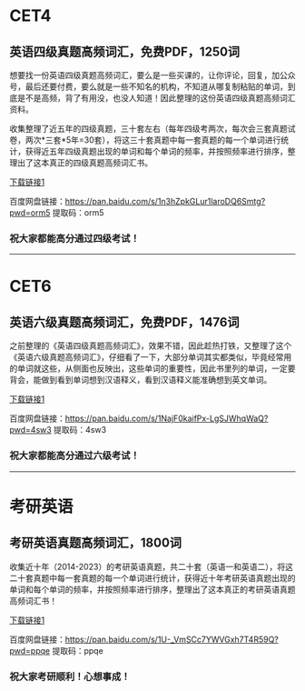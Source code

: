 # CET4
## 英语四级真题高频词汇，免费PDF，1250词

想要找一份英语四级真题高频词汇，要么是一些买课的，让你评论，回复，加公众号，最后还要付费，要么就是一些不知名的机构，不知道从哪复制粘贴的单词，到底是不是高频，背了有用没，也没人知道！因此整理的这份英语四级真题高频词汇资料。

收集整理了近五年的四级真题，三十套左右（每年四级考两次，每次会三套真题试卷，两次\*三套\*5年=30套），将这三十套真题中每一套真题的每一个单词进行统计，获得近五年四级真题出现的单词和每个单词的频率，并按照频率进行排序，整理出了这本真正的四级真题高频词汇书。

[下载链接1](https://github.com/liut969/CET/blob/main/%E8%8B%B1%E8%AF%AD%E5%9B%9B%E7%BA%A7%E7%9C%9F%E9%A2%98%E9%AB%98%E9%A2%91%E8%AF%8D%E6%B1%87.pdf)

百度网盘链接：https://pan.baidu.com/s/1n3hZpkGLur1laroDQ6Smtg?pwd=orm5 
提取码：orm5

### 祝大家都能高分通过四级考试！

***

# CET6
## 英语六级真题高频词汇，免费PDF，1476词

之前整理的《英语四级真题高频词汇》，效果不错，因此趁热打铁，又整理了这个《英语六级真题高频词汇》，仔细看了一下，大部分单词其实都类似，毕竟经常用的单词就这些，从侧面也反映出，这些单词的重要性，因此书里列的单词，一定要背会，能做到看到单词想到汉语释义，看到汉语释义能准确想到英文单词。

[下载链接1](https://github.com/liut969/CET/blob/main/%E8%8B%B1%E8%AF%AD%E5%85%AD%E7%BA%A7%E7%9C%9F%E9%A2%98%E9%AB%98%E9%A2%91%E8%AF%8D%E6%B1%87.pdf)

百度网盘链接：https://pan.baidu.com/s/1NajF0kaifPx-LgSJWhqWaQ?pwd=4sw3 
提取码：4sw3

### 祝大家都能高分通过六级考试！

***

# 考研英语
## 考研英语真题高频词汇，1800词

收集近十年（2014-2023）的考研英语真题，共二十套（英语一和英语二），将这二十套真题中每一套真题的每一个单词进行统计，获得近十年考研英语真题出现的单词和每个单词的频率，并按照频率进行排序，整理出了这本真正的考研英语真题高频词汇书！

[下载链接1](https://github.com/liut969/CET/blob/main/%E8%80%83%E7%A0%94%E8%8B%B1%E8%AF%AD%E7%9C%9F%E9%A2%98%E9%AB%98%E9%A2%91%E8%AF%8D%E6%B1%87.pdf)

百度网盘链接：https://pan.baidu.com/s/1U-_VmSCc7YWVGxh7T4R59Q?pwd=ppqe 
提取码：ppqe

### 祝大家考研顺利！心想事成！
